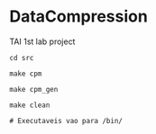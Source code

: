 # DataCompression
TAI 1st lab project

```
cd src

make cpm

make cpm_gen

make clean 

# Executaveis vao para /bin/
```
